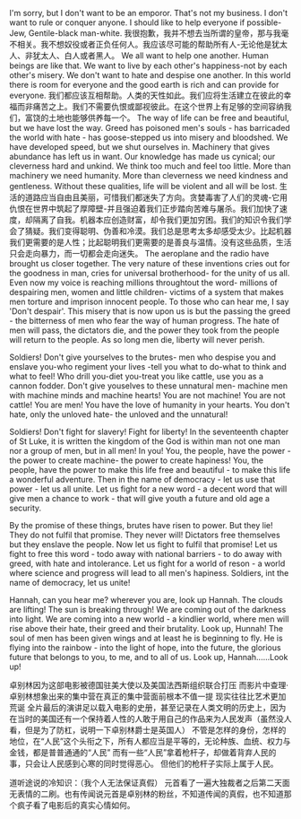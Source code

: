 I'm sorry, but I don't want to be an emporor. That's not my business. I don't want to rule or conquer anyone. I should like to help everyone if possible-Jew, Gentile-black man-white.
我很抱歉，我并不想去当所谓的皇帝，那与我毫不相关。我不想奴役或者正负任何人。我应该尽可能的帮助所有人-无论他是犹太人、非犹太人、白人或者黑人。
We all want to help one another. Human beings are like that. We want to live by each other's happiness-not by each other's misery. We don't want to hate and despise one another. In this world there is room for everyone and the good earth is rich and can provide for everyone.
我们都应该互相帮助。人类的天性如此。我们应将生活建立在彼此的幸福而非痛苦之上。我们不需要仇恨或鄙视彼此。在这个世界上有足够的空间容纳我们，富饶的土地也能够供养每一个。
The way of life can be free and beautiful, but we have lost the way. Greed has poisoned men's souls - has barricaded the world with hate - has goose-stepped us into misery and bloodshed. We have developed speed, but we shut ourselves in. Machinery that gives abundance has left us in want. Our knowledge has made us cynical; our cleverness hard and unkind. We think too much and feel too little. More than machinery we need humanity. More than cleverness we need kindness and gentleness. Without these qualities, life will be violent and all will be lost.
生活的道路应当自由且美丽，可惜我们都迷失了方向。贪婪毒害了人们的灵魂-它用仇恨在世界中筑起了厚障壁-并且强迫着我们正步踏向苦难与屠杀。我们加快了速度，却隔离了自我。机器本应创造财富，却令我们更加穷困。我们的知识令我们学会了猜疑。我们变得聪明、伪善和冷漠。我们总是思考太多却感受太少。比起机器我们更需要的是人性；比起聪明我们更需要的是善良与温情。没有这些品质，生活只会走向暴力，而一切都会走向迷失。
The aeroplane and the radio have brought us closer together. The very nature of these inventions cries out for the goodness in man, cries for universal brotherhood- for the unity of us all. Even now my voice is reaching millions throughtout the word- millions of despairing men, women and little children- victims of a system that makes men torture and imprison innocent people. To those who can hear me, I say 'Don't despair'. This misery that is now upon us is but the passing the greed - the bitterness of men who fear the way of human progress. The hate of men will pass, the dictators die, and the power they took from the people will return to the people. As so long men die, liberty will never perish.

Soldiers! Don't give yourselves to the brutes- men who despise you and enslave you-who regiment your lives -tell you what to do-what to think and what to feel! Who drill you-diet you-treat you like cattle, use you as a cannon fodder. Don't give youselves to these unnatural men- machine men with machine minds and machine hearts! You are not machine! You are not cattle! You are men! You have the love of humanity in your hearts. You don't hate, only the unloved hate- the unloved and the unnatural!

Soldiers! Don't fight for slavery! Fight for liberty! In the seventeenth chapter of St Luke, it is written the kingdom of the God is within man not one man nor a group of men, but in all men! In you! You, the people, have the power - the power to create machine- the power to create hapiness! You, the people, have the power to make this life free and beautiful - to make this life a wonderful adventure. Then in the name of democracy - let us use that power - let us all unite. Let us fight for a new word - a decent word that will give men a chance to work - that will give youth a future and old age a security.

By the promise of these things, brutes have risen to power. But they lie! They do not fulfil that promise. They never will! Dictators free themselves but they enslave the people. Now let us fight to fulfil that promise! Let us fight to free this word - todo away with national barriers - to do away with greed, with hate and intolerance. Let us fight for a world of reson - a world where science and progress will lead to all men's hapiness. Soldiers, int the name of democracy, let us unite!

Hannah, can you hear me? wherever you are, look up Hannah. The clouds are lifting! The sun is breaking through! We are coming out of the darkness into light. We are coming into a new world - a kindlier world, where men will rise above their hate, their greed and their brutality. Look up, Hunnah! The soul of men has been given wings and at least he is beginning to fly. He is flying into the rainbow - into the light of hope, into the future, the glorious future that belongs to you, to me, and to all of us. Look up, Hannah......Look up!





卓别林因为这部电影被德国驻美大使以及美国法西斯组织联合打压
而影片中查理·卓别林想象出来的集中营在真正的集中营面前根本不值一提 现实往往比艺术更加荒诞
全片最后的演讲足以载入电影的史册，甚至记录在人类文明的历史上，因为在当时的美国还有一个保持着人性的人敢于用自己的作品来为人民发声（虽然没人看，但是为了防杠，说明一下卓别林爵士是英国人）
不管是怎样的身份，怎样的地位，在“人民”这个头衔之下，所有人都应当是平等的，无论种族、血统、权力与金钱，都是普普通通的“人民”
而有一些“人民”拿着枪杆子，却做着背弃人民的事，只会让人民感到心寒的同时觉得恶心。
但他们的枪杆子实际上属于人民。

道听途说的冷知识：（我个人无法保证真假）
元首看了一遍大独裁者之后第二天面无表情的二刷。也有传闻说元首是卓别林的粉丝，不知道传闻的真假，也不知道那个疯子看了电影后的真实心情如何。
